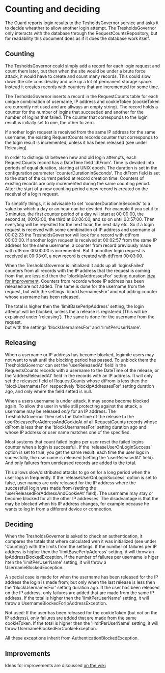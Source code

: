 Counting and deciding
=====================

The Guard reports login results to the TesholdsGovernor service and asks it to decide wheather to allow another 
login attempt. The TresholdsGovernor only interacts with the database
through the RequestCountsRepository, but for readability this document does as if it does the database work itself.

Counting
--------

The TesholdsGovernor could simply add a record for each login request and count them later, but then when the site
would be under a brute force attack, it would have to create and count many records. This could slow down the site
consideraby and use up a lot of permanent storage space. Instead it creates records with counters that are
incremented for some time. 

The TesholdsGovernor inserts a record in the RequestCounts table for each unique combination of username, IP address and
cookieToken (cookieToken are currently not used and are allways an empty string). 
The record holds a counter for the number of logins that succeeded and another for the number of logins that failed.
The counter that corresponds to the login result is initially set to one, the other to zero. 

If another login request is received from the same IP address for the same username, the existing
RequestCounts records counter that corresponds to the login result is incremented, unless it has been released 
(see under Releasing).

In order to distinguish between new and old login attempts, each RequestCounts record has a DateTime field 'dtFrom'.
Time is devided into periods of equal duration, starting at UNIX epoch. The duration is set in the configuration
parameter 'counterDurationInSeconds'. The dtFrom field is set to the start of the current period at record creation time. 
Counters of existing records are only incremented during the same counting period. After the start of a new counting
period a new record is created on the receival of a login request.

To simplify things, it is advisable to set 'counterDurationInSeconds' to a value by which a day or an hour can be devided. 
For example if you set it to 3 minutes, the first counter period of a day will start at 00:00:00, 
the second at, 00:03:00, the third at 00:06:00, and so on until 00:57:00. Then everyting will be repeated for the
next hour, the next day etc. So if a login request is received with some combination of IP address and username
at 00:02:23 the TresholdsGovernor will look for a record with dtFrom 00:00:00. If another login request is received 
at 00:02:57 from the same IP address for the same username, a counter from record previously made
with dtFrom 00:00:00 is incremented. But if anouther login request is received at 00:03:01, a new record is created
with dtFrom 00:03:00.

When the TresholdsGovernor is initialized it adds up all 'loginsFailed' counters from all records with the 
IP address that the request is coming from that are less old then the 'blockIpAddressesFor' setting duration [idea for improvement](https://github.com/metaclass-nl/MetaclassAuthenticationGuardBundle/wiki/Home). 
Counters from records whose IP address has been released are not added. The same is done for the username from 
the request, but with the settings 'blockUsernamesFor' and not adding counter whose username has been released. 

The total is higher then the 'limitBasePerIpAddress' setting, the login attempt will be blocked, unless the 
a release is registered (This will be explained under 'releasing'). The same is done for the username from the request,  
but with the settings 'blockUsernamesFor' and 'limitPerUserName'.

Releasing
---------

When a username or IP address has become blocked, legimite users may not want to wait until the blocking 
period has passed. To unblock them the TresholdsGovernor can set the 'userReleasedAt' field in the RequestsCounts 
records with a username to the DateTime of the release, or the 'addresReleasedAt' field in the records with an IP address. 
It will only set the released field of RequestCounts whose dtFrom is less then the 'blockUsernamesFor' respectively 
'blockIpAddressesFor' setting duration ago, and only where the field setted is null.

When a users username is under attack, it may soone become blocked again. To allow the user in while still 
protecting against the attack, a username may be released *only* for an IP address. The  
TresholdsGovernor then sets the DateTime of the release to the userReleasedForAddressAndCookieAt of all
RequestCounts records whose dtFrom is less then the 'blockUsernamesFor' setting duration ago and whose 
IP address or user name matches one of the specified. 

Most systems that count failed logins per user reset the failed logins counter when a login is successfull.
If the 'releaseUserOnLoginSuccess' option is set to true, you get the same result: each time the user logs in sucessfully, 
the username is released (setting the 'userReleasedAt' field). And only failures from unreleased records are added to 
the total. 

This allows slow/distributed attacks to go on for a long period when the user logs in frequently.
If the 'releaseUserOnLoginSuccess' option is set to false, user names are only released for the IP address where
the successfull login was made from (setting the 'userReleasedForAddressAndCookieAt' field). 
The username may stay or become blocked for all the other IP addresses. 
The disadvantage is that the may be blocked when his IP address changes,
for example because he wants to log in from a different device or connection.


Deciding
--------

When the TresholdsGovernor is asked to check an authentication, it compares the totals that where calculated
wen it was initialized (see under 'Counting') with the limits from the settings. If the number of failures 
per IP address is higher then the 'limitBasePerIpAddress' setting, it will throw an IpAddressBlockedException. 
If the number of failures per username is higer hten the 'limitPerUserName' setting, it will throw a 
UsernameBlockedException.

A special case is made for when the username has been released for the IP address the
login is made from, but only when the last release is less then the 'blockUsernamesFor' setting duration ago.
If the user has been released on the IP address, only failures are added that are made from the same IP address. 
If the total is higher then the 'limitPerUserName' setting, it will throw a UsernameBlockedForIpAddressException.

Not used: If the user has been released for the cookieToken (but not on the IP address), only failures are added that are 
made from the same cookieToken. If the total is higher then the  'limitPerUserName' setting, it will throw 
UsernameBlockedForCookieException. 

All these exceptions inherit from AuthenticationBlockedException. 

Improvements
------------
Ideas for improvements are discussed [on the wiki](https://github.com/metaclass-nl/MetaclassAuthenticationGuardBundle/wiki)